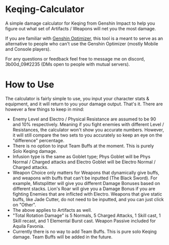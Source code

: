 # Keqing-Calculator
A simple damage calculator for Keqing from Genshin Impact to help you figure out what set of Artifacts / Weapons will net you the most damage. 

If you are familiar with [Genshin Optimizer](frzyc.github.io/genshin-optimizer), this tool is a meant to serve as an alternative to people who can't use the Genshin Optimizer (mostly Mobile and Console players).

For any questions or feedback feel free to message me on discord, 3b00d_09#2235 (DMs open to people with mutual servers).


# How to Use

The calculator is fairly simple to use, you input your character stats & equipment, and it will return to you your damage output. That's it. There are however a few things
to keep in mind:

- Enemy Level and Electro / Physical Resistance are assumed to be 90 and 10% respectively. Meaning if you fight enemies with different Level / Resistances, the calculator 
won't show you accurate numbers. However, it will still compare the two sets to you accurately so keep an eye on the "difference" percentage. 
- There is no option to input Team Buffs at the moment. This is purely Solo Keqing damage. 
- Infusion type is the same as Goblet type; Phys Goblet will be Phys Normal / Charged attacks and Electro Goblet will be Electro Normal / Charged attacks.
- Weapon Choice only matters for Weapons that dynamically give buffs, and weapons with buffs that can't be inputted (The Black Sword).
For example, Mistsplitter will give you different Damage Bonuses based on different stacks. Lion's Roar will give you a Damage Bonus if you are fighting Enemies that 
are inflicted with Electro. Weapons that give static buffs, like Jade Cutter, do not need to be inputted, and you can just click on "Other". 
- The above applies to Artifacts as well.
- "Total Rotation Damage" is 5 Normals, 5 Charged Attacks, 1 Skill cast, 1 Skill recast, and 1 Elemental Burst cast. Weapon Passive included for Aquila Favonia.
- Currently there is no way to add Team Buffs. This is pure solo Keqing damage. Team Buffs will be added in the future. 

